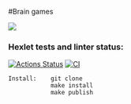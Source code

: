 #Brain games

<a href="https://codeclimate.com/github/eriocl/frontend-project-lvl1/maintainability"><img src="https://api.codeclimate.com/v1/badges/91483b11eb5e1f07882e/maintainability" /></a>
### Hexlet tests and linter status:
[![Actions Status](https://github.com/eriocl/frontend-project-lvl1/workflows/hexlet-check/badge.svg)](https://github.com/eriocl/frontend-project-lvl1/actions)
[![CI](https://github.com/eriocl/frontend-project-lvl1/actions/workflows/CI.yml/badge.svg)](https://github.com/eriocl/frontend-project-lvl1/actions/workflows/CI.yml)

    Install:    git clone
                make install
                make publish